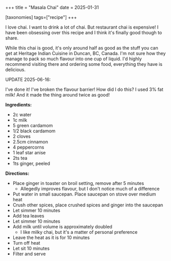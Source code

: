 +++
title = "Masala Chai"
date = 2025-01-31

[taxonomies]
tags=["recipe"]
+++

I love chai. 
I want to drink a lot of chai. 
But restaurant chai is expensive! 
I have been obsessing over this recipe and I think it's finally good though to share. 

While this chai is good, it's only around half as good as the stuff you can get at Heritage Indian Cuisine in Duncan, BC, Canada. 
I'm not sure how they manage to pack so much flavour into one cup of liquid. 
I'd highly recommend visiting there and ordering some food, everything they have is delicious. 

UPDATE 2025-06-16:

I've done it! 
I've broken the flavour barrier! 
How did I do this? 
I used 3% fat milk! 
And it made the thing around twice as good! 

**Ingredients:**
- 2c water
- 1c milk
- 5 green cardamom 
- 1/2 black cardamom 
- 2 cloves
- 2.5cm cinnamon 
- 4 peppercorns 
- 1 leaf star anise 
- 2ts tea
- 1ts ginger, peeled 

**Directions:**
- Place ginger in toaster on broil setting, remove after 5 minutes
	- Allegedly improves flavour, but I don't notice much of a difference 
- Put water in small saucepan. Place saucepan on stove over medium heat
- Crush other spices, place crushed spices and ginger into the saucepan 
- Let simmer 10 minutes 
- Add tea leaves
- Let simmer 10 minutes
- Add milk until volume is approximately doubled 
	- I like milky chai, but it's a matter of personal preference 
- Leave the heat as it is for 10 minutes
- Turn off heat 
- Let sit 10 minutes 
- Filter and serve

